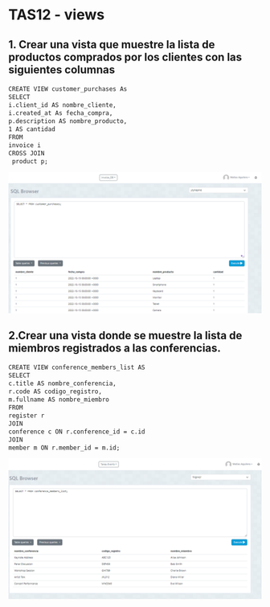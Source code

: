 # TAS12 - views
## 1. Crear una vista que muestre la lista de productos comprados por los clientes con las siguientes columnas

```
CREATE VIEW customer_purchases As
SELECT 
i.client_id AS nombre_cliente,
i.created_at As fecha_compra,
p.description AS nombre_producto,
1 AS cantidad
FROM 
invoice i 
CROSS JOIN 
 product p;
```
![alt text](image.png)

## 2.Crear una vista donde se muestre la lista de miembros registrados a las conferencias.

```
CREATE VIEW conference_members_list AS
SELECT
c.title AS nombre_conferencia,
r.code AS codigo_registro,
m.fullname AS nombre_miembro
FROM 
register r
JOIN 
conference c ON r.conference_id = c.id
JOIN 
member m ON r.member_id = m.id;
```
![alt text](image-1.png)